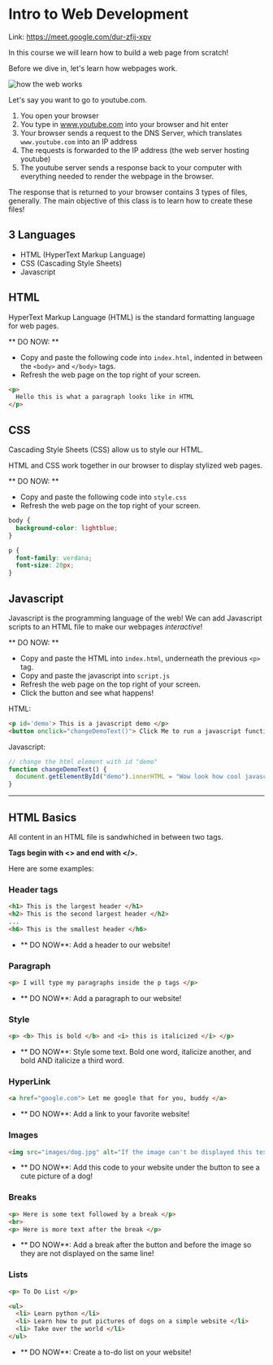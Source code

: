 # Intro to Web Development 

Link: https://meet.google.com/dur-zfij-xpv

In this course we will learn how to build a web page from scratch!

Before we dive in, let's learn how webpages work. 

![how the web works](../images/web.png)

Let's say you want to go to youtube.com.

1. You open your browser 
1. You type in www.youtube.com into your browser and hit enter  
1. Your browser sends a request to the DNS Server, which translates `www.youtube.com` into an IP address 
1. The requests is forwarded to the IP address (the web server hosting youtube)
1. The youtube server sends a response back to your computer with everything needed to render the webpage in the browser. 


The response that is returned to your browser contains 3 types of files, generally. The main objective of this class is to learn how to create these files!

## 3 Languages 
* HTML (HyperText Markup Language)
* CSS (Cascading Style Sheets)
* Javascript 

## HTML 

HyperText Markup Language (HTML) is the standard formatting language for web pages. 

** DO NOW: **

* Copy and paste the following code into `index.html`, indented in between the `<body>` and `</body>` tags.
* Refresh the web page on the top right of your screen.

```html 
<p> 
  Hello this is what a paragraph looks like in HTML 
</p>
```

## CSS 

Cascading Style Sheets (CSS) allow us to style our HTML. 

HTML and CSS work together in our browser to display stylized web pages. 

** DO NOW: **

* Copy and paste the following code into `style.css`
* Refresh the web page on the top right of your screen.

```css
body {
  background-color: lightblue;
}

p {
  font-family: verdana;
  font-size: 20px;
}
```

## Javascript 

Javascript is the programming language of the web! We can add Javascript scripts to an HTML file to make our webpages *interactive*! 

** DO NOW: ** 
* Copy and paste the HTML into `index.html`, underneath the previous `<p>` tag.
* Copy and paste the javascript into `script.js`
* Refresh the web page on the top right of your screen.
* Click the button and see what happens!

HTML: 
```html 
<p id='demo'> This is a javascript demo </p>
<button onclick="changeDemoText()"> Click Me to run a javascript function! </button>
```

Javascript:

```javascript
// change the html element with id "demo" 
function changeDemoText() {
  document.getElementById("demo").innerHTML = "Wow look how cool javascript is";
}
```

---


## HTML Basics

All content in an HTML file is sandwhiched in between two tags. 

**Tags begin with <> and end with </>.**

Here are some examples: 

### Header tags 

```html
<h1> This is the largest header </h1>
<h2> This is the second largest header </h2>
...  
<h6> This is the smallest header </h6>
```

* ** DO NOW**: Add a header to our website!


### Paragraph 

```html 
<p> I will type my paragraphs inside the p tags </p>
```

* ** DO NOW**: Add a paragraph to our website!

### Style

```html 
<p> <b> This is bold </b> and <i> this is italicized </i> </p>
```

* ** DO NOW**: Style some text. Bold one word, italicize another, and bold AND italicize a third word. 

### HyperLink 

```html
<a href="google.com"> Let me google that for you, buddy </a>
```
* ** DO NOW**: Add a link to your favorite website!

### Images 

```html 
<img src="images/dog.jpg" alt="If the image can't be displayed this text is shown" width="400" height="400"> 
```

* ** DO NOW**: Add this code to your website under the button to see a cute picture of a dog!

### Breaks 

```html 
<p> Here is some text followed by a break </p>
<br> 
<p> Here is more text after the break </p>
```

* ** DO NOW**: Add a break after the button and before the image so they are not displayed on the same line!

### Lists 

```html 
<p> To Do List </p>

<ul>
  <li> Learn python </li>
  <li> Learn how to put pictures of dogs on a simple website </li>
  <li> Take over the world </li> 
</ul>
```

* ** DO NOW**: Create a to-do list on your website!